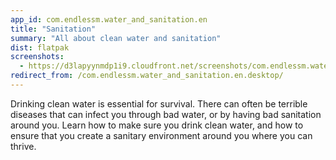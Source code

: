 ```yaml
---
app_id: com.endlessm.water_and_sanitation.en
title: "Sanitation"
summary: "All about clean water and sanitation"
dist: flatpak
screenshots:
  - https://d3lapyynmdp1i9.cloudfront.net/screenshots/com.endlessm.water_and_sanitation.en/C/com.endlessm.water_and_sanitation.en-screenshot1.jpg
redirect_from: /com.endlessm.water_and_sanitation.en.desktop/
---
```


<p>Drinking clean water is essential for survival. There can often be terrible diseases that can infect you through bad water, or by having bad sanitation around you. Learn how to make sure you drink clean water, and how to ensure that you create a sanitary environment around you where you can thrive.</p>